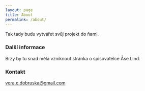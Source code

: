 ```yaml
---
layout: page
title: About
permalink: /about/
---
```


Tak tady budu vytvářet svůj projekt do ňami.

### Další informace

Brzy by tu snad měla vzniknout stránka o spisovatelce Åse Lind.

### Kontakt

[vera.e.dobruska@gmail.com](mailto:vera.e.dobruska@gmail.com)
